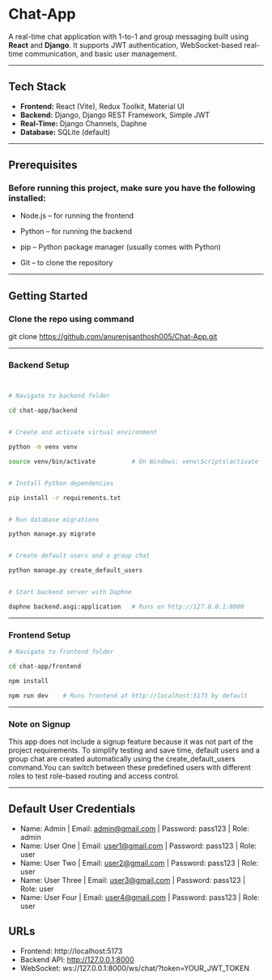 # Chat-App

A real-time chat application with 1-to-1 and group messaging built using **React** and **Django**. It supports JWT authentication, WebSocket-based real-time communication, and basic user management.

---

## Tech Stack

- **Frontend:** React (Vite), Redux Toolkit, Material UI  
- **Backend:** Django, Django REST Framework, Simple JWT  
- **Real-Time:** Django Channels, Daphne  
- **Database:** SQLite (default)

---
## Prerequisites

### Before running this project, make sure you have the following installed:

- Node.js – for running the frontend

- Python – for running the backend

- pip – Python package manager (usually comes with Python)

- Git – to clone the repository
  
---
## Getting Started

### Clone the repo using command
git clone https://github.com/anurenjsanthosh005/Chat-App.git

---

### Backend Setup

```bash


# Navigate to backend folder

cd chat-app/backend


# Create and activate virtual environment

python -m venv venv

source venv/bin/activate          # On Windows: venv\Scripts\activate


# Install Python dependencies

pip install -r requirements.txt


# Run database migrations

python manage.py migrate


# Create default users and a group chat

python manage.py create_default_users


# Start backend server with Daphne

daphne backend.asgi:application   # Runs on http://127.0.0.1:8000


```
---

### Frontend Setup

```bash
# Navigate to frontend folder

cd chat-app/frontend

npm install

npm run dev    # Runs frontend at http://localhost:5173 by default

```
---
### Note on Signup
This app does not include a signup feature because it was not part of the project requirements.
To simplify testing and save time, default users and a group chat are created automatically using the create_default_users command.You can switch between these predefined users with different roles to test role-based routing and access control.

---

## Default User Credentials

- Name: Admin       | Email: admin@gmail.com     | Password: pass123 | Role: admin
- Name: User One    | Email: user1@gmail.com     | Password: pass123 | Role: user
- Name: User Two    | Email: user2@gmail.com     | Password: pass123 | Role: user
- Name: User Three  | Email: user3@gmail.com     | Password: pass123 | Role: user
- Name: User Four   | Email: user4@gmail.com     | Password: pass123 | Role: user

## URLs

- Frontend: http://localhost:5173  
- Backend API: http://127.0.0.1:8000
- WebSocket: ws://127.0.0.1:8000/ws/chat/?token=YOUR_JWT_TOKEN

